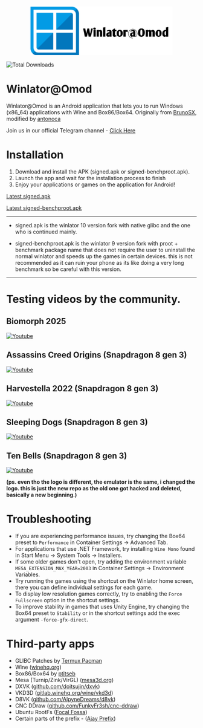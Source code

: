 <p align="center">
	<img src="lomodlogo.png" width="376" height="128" alt="Winlator" />  
</p>

<p align="left">
  <img src="https://img.shields.io/github/downloads/antonoca/winlator-omod/total" alt="Total Downloads" width="150">
</p>

# Winlator@Omod
Winlator@Omod is an Android application that lets you to run Windows (x86_64) applications with Wine and Box86/Box64. Originally from [BrunoSX](https://github.com/brunodev85/Winlator), modified by [antonoca](https://github.com/antonoca/)​

Join us in our official Telegram channel - [Click Here](https://t.me/omodreleases)​

# Installation
1. Download and install the APK (signed.apk or signed-benchproot.apk).
2. Launch the app and wait for the installation process to finish
3. Enjoy your applications or games on the application for Android!

[Latest signed.apk](https://github.com/antonoca/winlator-omod/releases/tag/8231f24)

[Latest signed-benchproot.apk](https://github.com/antonoca/winlator-omod/releases/tag/3d01ba8)

---- 

- signed.apk is the winlator 10 version fork with native glibc and the one who is continued mainly.

- signed-benchproot.apk is the winlator 9 version fork with proot + benchmark package name that does not require the user to uninstall the normal winlator and speeds up the games in certain devices. this is not recommended as it can ruin your phone as its like doing a very long benchmark so be careful with this version.

----
# Testing videos by the community.

## Biomorph 2025
[![Youtube](https://img.youtube.com/vi/5VPGw3KTaiE/0.jpg)](https://www.youtube.com/watch?v=5VPGw3KTaiE)

## Assassins Creed Origins (Snapdragon 8 gen 3)
[![Youtube](https://img.youtube.com/vi/_QaRLDuOZGg/0.jpg)](https://www.youtube.com/watch?v=_QaRLDuOZGg)

## Harvestella 2022 (Snapdragon 8 gen 3)
[![Youtube](https://img.youtube.com/vi/rUaSPvY1HEA/0.jpg)](https://www.youtube.com/watch?v=rUaSPvY1HEA)

## Sleeping Dogs (Snapdragon 8 gen 3)
[![Youtube](https://img.youtube.com/vi/wQ__wGjtom8/0.jpg)](https://www.youtube.com/watch?v=wQ__wGjtom8)

## Ten Bells (Snapdragon 8 gen 3)
[![Youtube](https://img.youtube.com/vi/yvhavPfdfLM/0.jpg)](https://www.youtube.com/watch?v=yvhavPfdfLM)

**(ps. even tho the logo is different, the emulator is the same, i changed the logo. this is just the new repo as the old one got hacked and deleted, basically a new beginning.)**

# Troubleshooting

- If you are experiencing performance issues, try changing the Box64 preset to `Performance` in Container Settings -> Advanced Tab.
- For applications that use .NET Framework, try installing `Wine Mono` found in Start Menu -> System Tools -> Installers.
- If some older games don't open, try adding the environment variable `MESA_EXTENSION_MAX_YEAR=2003` in Container Settings -> Environment Variables.
- Try running the games using the shortcut on the Winlator home screen, there you can define individual settings for each game.
- To display low resolution games correctly, try to enabling the `Force Fullscreen` option in the shortcut settings.
- To improve stability in games that uses Unity Engine, try changing the Box64 preset to `Stability` or in the shortcut settings add the exec argument `-force-gfx-direct`.

# Third-party apps
- GLIBC Patches by [Termux Pacman](https://github.com/termux-pacman/glibc-packages)
- Wine ([winehq.org](https://www.winehq.org/))
- Box86/Box64 by [ptitseb](https://github.com/ptitSeb)
- Mesa (Turnip/Zink/VirGL) ([mesa3d.org](https://www.mesa3d.org))
- DXVK ([github.com/doitsujin/dxvk](https://github.com/doitsujin/dxvk))
- VKD3D ([gitlab.winehq.org/wine/vkd3d](https://gitlab.winehq.org/wine/vkd3d))
- D8VK ([github.com/AlpyneDreams/d8vk](https://github.com/AlpyneDreams/d8vk))
- CNC DDraw ([github.com/FunkyFr3sh/cnc-ddraw](https://github.com/FunkyFr3sh/cnc-ddraw))
- Ubuntu RootFs ([Focal Fossa](https://releases.ubuntu.com/focal))
- Certain parts of the prefix - ([Ajay Prefix](https://github.com/ajay9634/Ajay-prefix))
